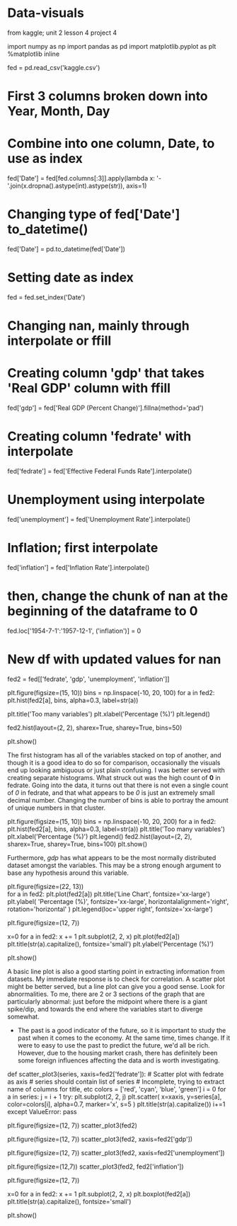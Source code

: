 # Data-visuals
from kaggle; unit 2 lesson 4 project 4

import numpy as np
import pandas as pd
import matplotlib.pyplot as plt
%matplotlib inline

fed = pd.read_csv('kaggle.csv')


# First 3 columns broken down into Year, Month, Day
# Combine into one column, Date, to use as index
fed['Date'] = fed[fed.columns[:3]].apply(lambda x: '-'.join(x.dropna().astype(int).astype(str)), axis=1)

# Changing type of fed['Date'] to_datetime()
fed['Date'] = pd.to_datetime(fed['Date'])

# Setting date as index
fed = fed.set_index('Date')


# Changing nan, mainly through interpolate or ffill

# Creating column 'gdp' that takes 'Real GDP' column with ffill
fed['gdp'] = fed['Real GDP (Percent Change)'].fillna(method='pad')

# Creating column 'fedrate' with interpolate 
fed['fedrate'] = fed['Effective Federal Funds Rate'].interpolate()

# Unemployment using interpolate
fed['unemployment'] = fed['Unemployment Rate'].interpolate()

# Inflation; first interpolate
fed['inflation'] = fed['Inflation Rate'].interpolate()
# then, change the chunk of nan at the beginning of the dataframe to 0
fed.loc['1954-7-1':'1957-12-1', ('inflation')] = 0


# New df with updated values for nan
fed2 = fed[['fedrate', 'gdp', 'unemployment', 'inflation']]



plt.figure(figsize=(15, 10))
bins = np.linspace(-10, 20, 100)
for a in fed2:
    plt.hist(fed2[a], bins, alpha=0.3, label=str(a))
    
plt.title('Too many variables')
plt.xlabel('Percentage (%)')
plt.legend()

fed2.hist(layout=(2, 2), sharex=True, sharey=True, bins=50)

plt.show()

The first histogram has all of the variables stacked on top of another, and though it is a good idea to do so for comparison, occasionally the visuals end up looking ambiguous or just plain confusing.
I was better served with creating separate histograms.  What struck out was the high count of __0__ in fedrate.  Going into the data, it turns out that there is not even a single count of _0_ in fedrate, and that what appears to be _0_ is just an extremely small decimal number.  Changing the number of bins is able to portray the amount of unique numbers in that cluster.



plt.figure(figsize=(15, 10))
bins = np.linspace(-10, 20, 200)
for a in fed2:
    plt.hist(fed2[a], bins, alpha=0.3, label=str(a))
plt.title('Too many variables')
plt.xlabel('Percentage (%)')
plt.legend()
fed2.hist(layout=(2, 2), sharex=True, sharey=True, bins=100)
plt.show()

Furthermore, _gdp_ has what appears to be the most normally distributed dataset amongst the variables.  This may be a strong enough argument to base any hypothesis around this variable.



plt.figure(figsize=(22, 13))  
for a in fed2:
    plt.plot(fed2[a])
plt.title('Line Chart', fontsize='xx-large') 
plt.ylabel(
    'Percentage (%)', 
    fontsize='xx-large', 
    horizontalalignment='right', 
    rotation='horizontal'
)
plt.legend(loc='upper right', fontsize='xx-large')

plt.figure(figsize=(12, 7))

x=0
for a in fed2:
    x += 1
    plt.subplot(2, 2, x)
    plt.plot(fed2[a])
    plt.title(str(a).capitalize(), fontsize='small')
    plt.ylabel('Percentage (%)')

plt.show()

A basic line plot is also a good starting point in extracting information from datasets.  My immediate response is to check for correlation.  A scatter plot might be better served, but a line plot can give you a good sense.
Look for abnormalities.  To me, there are 2 or 3 sections of the graph that are particularly abnormal: just before the midpoint where there is a giant spike/dip, and towards the end where the variables start to diverge somewhat.
- The past is a good indicator of the future, so it is important to study the past when it comes to the economy.  At the same time, times change.  If it were to easy to use the past to predict the future, we'd all be rich.  However, due to the housing market crash, there has definitely been some foreign influences affecting the data and is worth investigating.



def scatter_plot3(series, xaxis=fed2['fedrate']):
    # Scatter plot with fedrate as axis
    # series should contain list of series
    # Incomplete, trying to extract name of columns for title, etc
    colors = ['red', 'cyan', 'blue', 'green']
    i = 0
    for a in series:
        j = i + 1
        try:
            plt.subplot(2, 2, j)
            plt.scatter(
                x=xaxis,
                y=series[a],
                color=colors[i],
                alpha=0.7,
                marker='x',
                s=5
            )
            plt.title(str(a).capitalize())
            i+=1
        except ValueError:
            pass
    
plt.figure(figsize=(12, 7))
scatter_plot3(fed2)

plt.figure(figsize=(12, 7))
scatter_plot3(fed2, xaxis=fed2['gdp'])

plt.figure(figsize=(12, 7))
scatter_plot3(fed2, xaxis=fed2['unemployment'])

plt.figure(figsize=(12,7))
scatter_plot3(fed2, fed2['inflation'])



plt.figure(figsize=(12, 7))

x=0
for a in fed2:
    x += 1
    plt.subplot(2, 2, x)
    plt.boxplot(fed2[a])
    plt.title(str(a).capitalize(), fontsize='small')

plt.show()
